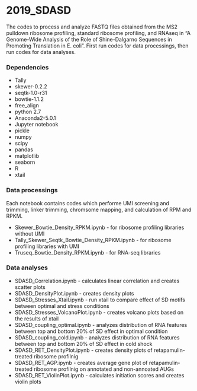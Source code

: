 # 2019_SDASD

The codes to process and analyze FASTQ files obtained from the MS2 pulldown ribosome profiling, standard ribosome profiling, and RNAseq in “A Genome-Wide Analysis of the Role of Shine-Dalgarno Sequences in Promoting Translation in E. coli”. First run codes for data processings, then run codes for data analyses.

### Dependencies
* Tally
* skewer-0.2.2
* seqtk-1.0-r31
* bowtie-1.1.2
* free_align
* python 2.7
* Anaconda2-5.0.1
* Jupyter notebook
* pickle
* numpy
* scipy
* pandas
* matplotlib
* seaborn
* R
* xtail

### Data processings
Each notebook contains codes which performe UMI screening and trimming, linker trimming, chromsome mapping, and calculation of RPM and RPKM.
* Skewer_Bowtie_Density_RPKM.ipynb - for ribosome profiling libraries without UMI 
* Tally_Skewer_Seqtk_Bowtie_Density_RPKM.ipynb - for ribosome profiling libraries with UMI
* Truseq_Bowtie_Density_RPKM.ipynb - for RNA-seq libraries

### Data analyses
* SDASD_Correlation.ipynb - calculates linear correlation and creates scatter plots
* SDASD_DensityPlot.ipynb - creates density plots 
* SDASD_Stresses_Xtail.ipynb - run xtail to compare effect of SD motifs between optimal and stress conditions
* SDASD_Stresses_VolcanoPlot.ipynb - creates volcano plots based on the results of xtail
* SDASD_coupling_optimal.ipynb - analyzes distribution of RNA features between top and bottom 20% of SD effect in optimal condition 
* SDASD_coupling_cold.ipynb - analyzes distribution of RNA features between top and bottom 20% of SD effect in cold shock 
* SDASD_RET_DensityPlot.ipynb - creates density plots of retapamulin-treated ribosome profilnig
* SDASD_RET_AGP.ipynb - creates average gene plot of retapamulin-treated ribosome profilnig on annotated and non-annoated AUGs
* SDASD_RET_ViolinPlot.ipynb - calculates initiation scores and creates violin plots
